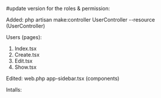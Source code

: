 #update version for the roles & permission:


Added:
php artisan make:controller UserController --resource (UserController)

Users (pages):
1. Index.tsx
2. Create.tsx
3. Edit.tsx
4. Show.tsx

Edited:
web.php
app-sidebar.tsx (components)


Intalls:
